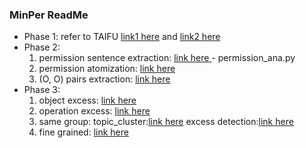 ### MinPer ReadMe

- Phase 1: refer to TAIFU               [link1 here](https://github.com/happybee9494/Taifu/tree/main/Phase1ConnectServices) and [link2 here](https://github.com/2022-MinPer/2022-MinPer/blob/main/channel_api/run_fetch_channel_api_call_info.sh)
- Phase 2: 
  1. permission sentence extraction:    [link here
](https://github.com/2022-MinPer/2022-MinPer/tree/main/oauth)- permission_ana.py
  2. permission atomization:            [link here](https://github.com/2022-MinPer/2022-MinPer/tree/main/stanford_parser/atomic_operation.py)
  3. (O, O) pairs extraction:           [link here](https://github.com/2022-MinPer/2022-MinPer/blob/main/stanford_parser/atomic_operation.py#L355)
- Phase 3:
  1. object excess:                     [link here](https://github.com/2022-MinPer/2022-MinPer/tree/main/nn_overclaim)
  2. operation excess:                  [link here](https://github.com/2022-MinPer/2022-MinPer/tree/main/verb_overclaim)
  3. same group:                        topic_cluster:[link here](https://github.com/2022-MinPer/2022-MinPer/blob/main/channel_api/channel_cluster/service_topic_LDA.py) excess detection:[link here](https://github.com/2022-MinPer/2022-MinPer/tree/main/same_group_overclaim)
  4. fine grained:                      [link here](https://github.com/2022-MinPer/2022-MinPer/tree/main/fine_grain)


<!--- For dataset:
can refer to this                       [link](continue) -->
